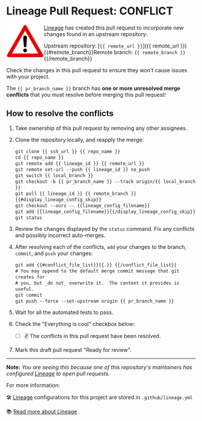 # Lineage Pull Request: CONFLICT #

<img align="left" width="100" src="https://raw.githubusercontent.com/cisagov/action-lineage/develop/src/achtung.gif">

[Lineage] has created this pull request to incorporate new changes found in an
upstream repository:

Upstream repository: [`{{ remote_url }}`]({{ remote_url }})
{{#remote_branch}}Remote branch: `{{ remote_branch }}`{{/remote_branch}}

Check the changes in this pull request to ensure they won't cause issues with
your project.

The `{{ pr_branch_name }}` branch has **one or more unresolved merge conflicts**
that you must resolve before merging this pull request!

## How to resolve the conflicts ##

1. Take ownership of this pull request by removing any other assignees.

1. Clone the repository locally, and reapply the merge:

    ```console
    git clone {{ ssh_url }} {{ repo_name }}
    cd {{ repo_name }}
    git remote add {{ lineage_id }} {{ remote_url }}
    git remote set-url --push {{ lineage_id }} no_push
    git switch {{ local_branch }}
    git checkout -b {{ pr_branch_name }} --track origin/{{ local_branch }}
    git pull {{ lineage_id }} {{ remote_branch }}{{#display_lineage_config_skip}}
    git checkout --ours -- {{lineage_config_filename}}
    git add {{lineage_config_filename}}{{/display_lineage_config_skip}}
    git status
    ```

1. Review the changes displayed by the `status` command.  Fix any conflicts and
   possibly incorrect auto-merges.

1. After resolving each of the conflicts, `add` your changes to the branch,
   `commit`, and `push` your changes:

    ```console
    git add {{#conflict_file_list}}{{.}} {{/conflict_file_list}}
    # You may append to the default merge commit message that git creates for
    # you, but _do not_ overwrite it.  The content it provides is useful.
    git commit
    git push --force --set-upstream origin {{ pr_branch_name }}
    ```

1. Wait for all the automated tests to pass.

1. Check the "Everything is cool" checkbox below:

    - [ ] ✌️ The conflicts in this pull request have been resolved.

1. Mark this draft pull request "Ready for review".

------------

**Note:** *You are seeing this because one of this repository's maintainers has
configured [Lineage] to open pull requests.*

For more information:

🛠 [Lineage] configurations for this project are stored in `.github/lineage.yml`

📚 [Read more about Lineage][Lineage]

[//]: # ({{ metadata }})
[Lineage]: https://github.com/cisagov/action-lineage/ "Lineage GitHub Action"
